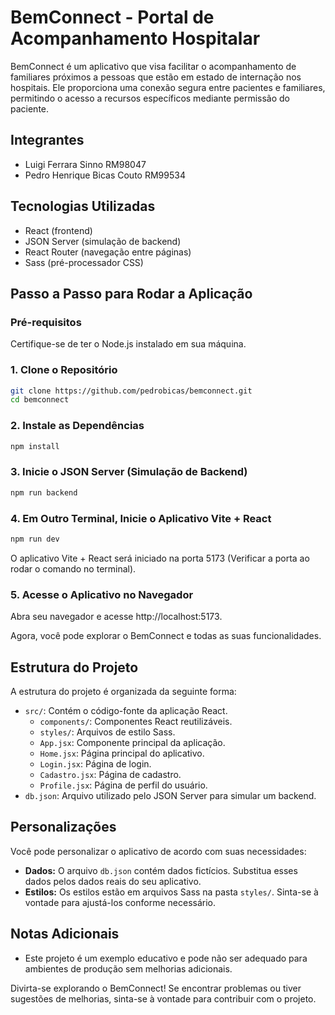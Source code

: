 # BemConnect - Portal de Acompanhamento Hospitalar

BemConnect é um aplicativo que visa facilitar o acompanhamento de familiares próximos a pessoas que estão em estado de internação nos hospitais. Ele proporciona uma conexão segura entre pacientes e familiares, permitindo o acesso a recursos específicos mediante permissão do paciente.
## Integrantes
- Luigi Ferrara Sinno RM98047
- Pedro Henrique Bicas Couto RM99534
  
## Tecnologias Utilizadas

- React (frontend)
- JSON Server (simulação de backend)
- React Router (navegação entre páginas)
- Sass (pré-processador CSS)

## Passo a Passo para Rodar a Aplicação

### Pré-requisitos

Certifique-se de ter o Node.js instalado em sua máquina.

### 1. Clone o Repositório

```bash
git clone https://github.com/pedrobicas/bemconnect.git
cd bemconnect
```

### 2.  Instale as Dependências

```bash
npm install
```

### 3.  Inicie o JSON Server (Simulação de Backend)

```bash
npm run backend
```

### 4. Em Outro Terminal, Inicie o Aplicativo Vite + React

```bash
npm run dev
```
O aplicativo Vite + React será iniciado na porta 5173 (Verificar a porta ao rodar o comando no terminal).

### 5. Acesse o Aplicativo no Navegador

Abra seu navegador e acesse http://localhost:5173.

Agora, você pode explorar o BemConnect e todas as suas funcionalidades.

## Estrutura do Projeto

A estrutura do projeto é organizada da seguinte forma:

- `src/`: Contém o código-fonte da aplicação React.
  - `components/`: Componentes React reutilizáveis.
  - `styles/`: Arquivos de estilo Sass.
  - `App.jsx`: Componente principal da aplicação.
  - `Home.jsx`: Página principal do aplicativo.
  - `Login.jsx`: Página de login.
  - `Cadastro.jsx`: Página de cadastro.
  - `Profile.jsx`: Página de perfil do usuário.
- `db.json`: Arquivo utilizado pelo JSON Server para simular um backend.

## Personalizações

Você pode personalizar o aplicativo de acordo com suas necessidades:

- **Dados:** O arquivo `db.json` contém dados fictícios. Substitua esses dados pelos dados reais do seu aplicativo.
- **Estilos:** Os estilos estão em arquivos Sass na pasta `styles/`. Sinta-se à vontade para ajustá-los conforme necessário.

## Notas Adicionais
- Este projeto é um exemplo educativo e pode não ser adequado para ambientes de produção sem melhorias adicionais.

Divirta-se explorando o BemConnect! Se encontrar problemas ou tiver sugestões de melhorias, sinta-se à vontade para contribuir com o projeto.
